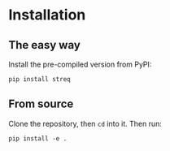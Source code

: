 # Installation

## The easy way

Install the pre-compiled version from PyPI:

```
pip install streq
```

## From source

Clone the repository, then `cd` into it. Then run:

```
pip install -e .
```
